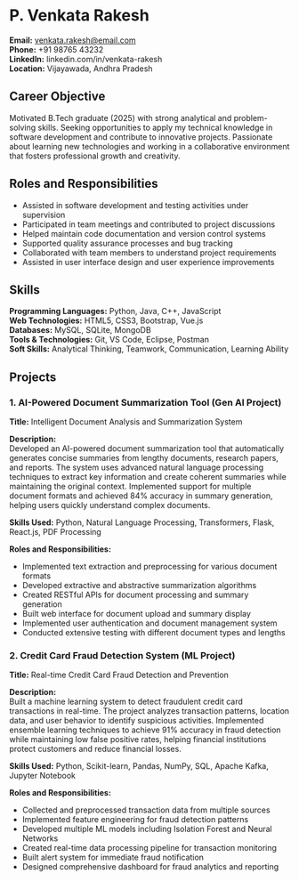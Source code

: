 # P. Venkata Rakesh
**Email:** venkata.rakesh@email.com  
**Phone:** +91 98765 43232  
**LinkedIn:** linkedin.com/in/venkata-rakesh  
**Location:** Vijayawada, Andhra Pradesh  

## Career Objective
Motivated B.Tech graduate (2025) with strong analytical and problem-solving skills. Seeking opportunities to apply my technical knowledge in software development and contribute to innovative projects. Passionate about learning new technologies and working in a collaborative environment that fosters professional growth and creativity.

## Roles and Responsibilities
- Assisted in software development and testing activities under supervision
- Participated in team meetings and contributed to project discussions
- Helped maintain code documentation and version control systems
- Supported quality assurance processes and bug tracking
- Collaborated with team members to understand project requirements
- Assisted in user interface design and user experience improvements

## Skills
**Programming Languages:** Python, Java, C++, JavaScript  
**Web Technologies:** HTML5, CSS3, Bootstrap, Vue.js  
**Databases:** MySQL, SQLite, MongoDB  
**Tools & Technologies:** Git, VS Code, Eclipse, Postman  
**Soft Skills:** Analytical Thinking, Teamwork, Communication, Learning Ability  

## Projects

### 1. AI-Powered Document Summarization Tool (Gen AI Project)
**Title:** Intelligent Document Analysis and Summarization System

**Description:**  
Developed an AI-powered document summarization tool that automatically generates concise summaries from lengthy documents, research papers, and reports. The system uses advanced natural language processing techniques to extract key information and create coherent summaries while maintaining the original context. Implemented support for multiple document formats and achieved 84% accuracy in summary generation, helping users quickly understand complex documents.

**Skills Used:** Python, Natural Language Processing, Transformers, Flask, React.js, PDF Processing

**Roles and Responsibilities:**
- Implemented text extraction and preprocessing for various document formats
- Developed extractive and abstractive summarization algorithms
- Created RESTful APIs for document processing and summary generation
- Built web interface for document upload and summary display
- Implemented user authentication and document management system
- Conducted extensive testing with different document types and lengths

### 2. Credit Card Fraud Detection System (ML Project)
**Title:** Real-time Credit Card Fraud Detection and Prevention

**Description:**  
Built a machine learning system to detect fraudulent credit card transactions in real-time. The project analyzes transaction patterns, location data, and user behavior to identify suspicious activities. Implemented ensemble learning techniques to achieve 91% accuracy in fraud detection while maintaining low false positive rates, helping financial institutions protect customers and reduce financial losses.

**Skills Used:** Python, Scikit-learn, Pandas, NumPy, SQL, Apache Kafka, Jupyter Notebook

**Roles and Responsibilities:**
- Collected and preprocessed transaction data from multiple sources
- Implemented feature engineering for fraud detection patterns
- Developed multiple ML models including Isolation Forest and Neural Networks
- Created real-time data processing pipeline for transaction monitoring
- Built alert system for immediate fraud notification
- Designed comprehensive dashboard for fraud analytics and reporting
